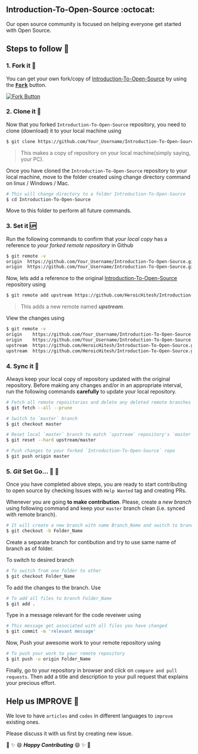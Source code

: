 ## Introduction-To-Open-Source :octocat:

Our open source community is focused on helping everyone get started with Open Source.

## Steps to follow :scroll:

### 1. Fork it :fork_and_knife:

You can get your own fork/copy of [Introduction-To-Open-Source](https://github.com/HeroicHitesh/Introduction-To-Open-Source) by using the <a href="https://github.com/HeroicHitesh/Introduction-To-Open-Source/new/master?readme=1#fork-destination-box"><kbd><b>Fork</b></kbd></a> button.

 [![Fork Button](https://help.github.com/assets/images/help/repository/fork_button.jpg)](https://github.com/HeroicHitesh/Introduction-To-Open-Source)

### 2. Clone it :busts_in_silhouette:

Now that you forked `Introduction-To-Open-Source` repository, you need to clone (download) it to your local machine using

```sh
$ git clone https://github.com/Your_Username/Introduction-To-Open-Source.git
```

> This makes a copy of repository on your local machine(simply saying, your PC).

Once you have cloned the `Introduction-To-Open-Source` repository to your local machine, move to the folder created using change directory command on linux / Windows / Mac.

```sh
# This will change directory to a folder Introduction-To-Open-Source
$ cd Introduction-To-Open-Source
```

Move to this folder to perform all future commands.

### 3. Set it :up:

Run the following commands to confirm that *your local copy* has a reference to *your forked remote repository* in Github 

```sh
$ git remote -v
origin  https://github.com/Your_Username/Introduction-To-Open-Source.git (fetch)
origin  https://github.com/Your_Username/Introduction-To-Open-Source.git (push)
```

Now, lets add a reference to the original [Introduction-To-Open-Source](https://github.com/HeroicHitesh/Introduction-To-Open-Source) repository using

```sh
$ git remote add upstream https://github.com/HeroicHitesh/Introduction-To-Open-Source.git
```

> This adds a new remote named ***upstream***.

View the changes using

```sh
$ git remote -v
origin    https://github.com/Your_Username/Introduction-To-Open-Source.git (fetch)
origin    https://github.com/Your_Username/Introduction-To-Open-Source.git (push)
upstream  https://github.com/HeroicHitesh/Introduction-To-Open-Source.git (fetch)
upstream  https://github.com/HeroicHitesh/Introduction-To-Open-Source.git (push)
```

### 4. Sync it :arrows_counterclockwise:

Always keep your local copy of repository updated with the original repository.
Before making any changes and/or in an appropriate interval, run the following commands **carefully** to update your local repository.

```sh
# Fetch all remote repositories and delete any deleted remote branches
$ git fetch --all --prune

# Switch to `master` branch
$ git checkout master

# Reset local `master` branch to match `upstream` repository's `master` branch
$ git reset --hard upstream/master

# Push changes to your forked `Introduction-To-Open-Source` repo
$ git push origin master
```

### 5. *Git* Set Go... :racehorse: :loudspeaker:

Once you have completed above steps, you are ready to start contributing to open source by checking Issues with `Help Wanted` tag and creating PRs.

Whenever you are going **to make contribution**. Please, create a *new branch* using following command and keep your `master` branch clean (i.e. synced with remote branch).

```sh
# It will create a new branch with name Branch_Name and switch to branch Folder_Name
$ git checkout -b Folder_Name
```

Create a separate branch for contibution and try to use same name of branch as of folder.

To switch to desired branch

```sh
# To switch from one folder to other
$ git checkout Folder_Name
```

To add the changes to the branch. Use

```sh
# To add all files to branch Folder_Name
$ git add .
```

Type in a message relevant for the code reveiwer using

```sh
# This message get associated with all files you have changed
$ git commit -m 'relevant message'
```

Now, Push your awesome work to your remote repository using

```sh
# To push your work to your remote repository
$ git push -u origin Folder_Name
```

Finally, go to your repository in browser and click on `compare and pull requests`.
Then add a title and description to your pull request that explains your precious effort.

## Help us IMPROVE :crown:

We love to have `articles` and `codes` in different languages to `improve` existing ones.

Please discuss it with us first by creating new issue.

:tada: :sparkles: :smile: _**Happy Contributing**_ :smile: :sparkles: :tada:
